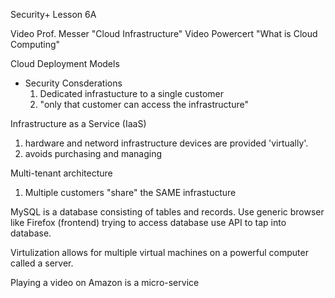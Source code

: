 Security+ Lesson 6A

Video Prof. Messer "Cloud Infrastructure"
Video Powercert "What is Cloud Computing"

Cloud Deployment Models
- Security Consderations
  1. Dedicated infrastucture to a single customer
  2. "only that customer can access the infrastructure"

Infrastructure as a Service (IaaS)
1. hardware and netword infrastructure devices are provided 'virtually'.
2. avoids purchasing and managing

Multi-tenant architecture
1. Multiple customers "share" the SAME infrastucture

MySQL is a database consisting of tables and records. Use generic browser like Firefox (frontend) trying to access database use API to tap into database.

Virtulization allows for multiple virtual machines on a powerful computer called a server.

Playing a video on Amazon is a micro-service
